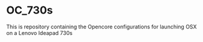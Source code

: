# OC_730s
This is repository containing the Opencore configurations for launching OSX on a Lenovo Ideapad 730s
